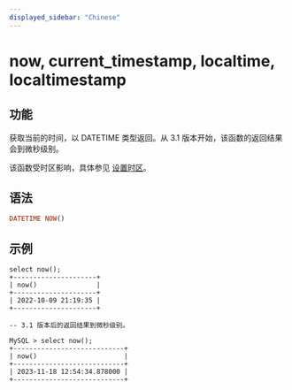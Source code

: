 ```yaml
---
displayed_sidebar: "Chinese"
---
```


# now, current_timestamp, localtime, localtimestamp

## 功能

获取当前的时间，以 DATETIME 类型返回。从 3.1 版本开始，该函数的返回结果会到微秒级别。

该函数受时区影响，具体参见 [设置时区](../../../administration/timezone.md)。

## 语法

```Haskell
DATETIME NOW()
```

## 示例

```Plain Text
select now();
+---------------------+
| now()               |
+---------------------+
| 2022-10-09 21:19:35 |
+---------------------+

-- 3.1 版本后的返回结果到微秒级别。

MySQL > select now();
+----------------------------+
| now()                      |
+----------------------------+
| 2023-11-18 12:54:34.878000 |
+----------------------------+
```
